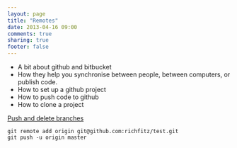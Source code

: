 ```yaml
---
layout: page
title: "Remotes"
date: 2013-04-16 09:00
comments: true
sharing: true
footer: false
---
```


* A bit about github and bitbucket
* How they help you synchronise between people, between computers, or
  publish code.
* How to set up a github project
* How to push code to github
* How to clone a project

[Push and delete branches](http://gitready.com/beginner/2009/02/02/push-and-delete-branches.html)

```
git remote add origin git@github.com:richfitz/test.git
git push -u origin master
```
